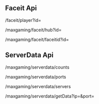 ## Faceit Api
/faceit/player?id=

/maxgaming/faceit/hub?id=

/maxgaming/faceit/faceitid?id=
## ServerData Api
/maxgaming/serverdata/counts

/maxgaming/serverdata/ports

/maxgaming/serverdata/servers

/maxgaming/serverdata/getData?ip=&port=
